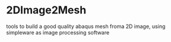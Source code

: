 # 2DImage2Mesh
tools to build a good quality abaqus mesh froma 2D image, using simpleware as image processing software
